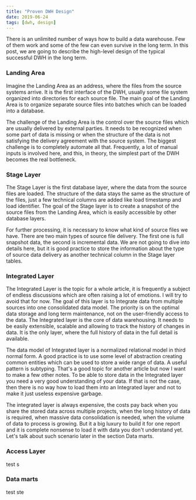 ```yaml
---
title: "Proven DWH Design"
date: 2019-06-24
tags: [dwh, design]
---
```


There is an unlimited number of ways how to build a data warehouse. Few of them work and some of the few can even survive in the long term. In this post, we are going to describe the high-level design of the typical successful DWH in the long term.

### Landing Area
Imagine the Landing Area as an address, where the files from the source systems arrive. It is the first interface of the DWH, usually some file system organized into directories for each source file. The main goal of the Landing Area is to organize separate source files into batches which can be loaded into a database.

The challenge of the Landing Area is the control over the source files which are usually delivered by external parties. It needs to be recognized when some part of data is missing or when the structure of the data is not satisfying the delivery agreement with the source system. The biggest challenge is to completely automate all that. Frequently, a lot of manual inputs is involved here, and this, in theory, the simplest part of the DWH becomes the real bottleneck.

### Stage Layer
The Stage Layer is the first database layer, where the data from the source files are loaded.  The structure of the data stays the same as the structure of the files, just a few technical columns are added like load timestamp and load identifier.  The goal of the Stage layer is to create a snapshot of the source files from the Landing Area, which is easily accessible by other database layers.  

For further processing, it is necessary to know what kind of source files we have.  There are two main types of source file delivery.  The first one is full snapshot data, the second is incremental data. We are not going to dive into details here, but it is good practice to store the information about the type of source data delivery as another technical column in the Stage layer tables.

### Integrated Layer
The Integrated Layer is the topic for a whole article, it is frequently a subject of endless discussions which are often raising a lot of emotions.  I will try to avoid that for now. The goal of this layer is to Integrate data from multiple sources into one consolidated data model.   The priority is on the optimal data storage and long term maintenance, not on the user-friendly access to the data. The Integrated layer is the core of data warehousing.  It needs to be easily extensible, scalable and allowing to track the history of changes in data.  It is the only layer, where the full history of data in the full detail is available. 

The data model of Integrated layer is a normalized relational model in third normal form.  A good practice is to use some level of abstraction creating common entities which can be used to store a wide range of data.  A useful pattern is subtyping. That's a good topic for another article but now I want to make a few other notes.  To be able to store data in the Integrated layer you need a very good understanding of your data. If that is not the case, then there is no way how to load them into an Integrated layer and not to make it just useless expensive garbage.

The integrated layer is always expensive, the costs pay back when you share the stored data across multiple projects, when the long history of data is required, when massive data consolidation is needed, when the volume of data to process is growing.  But it a big luxury to build it for one report and it is complete nonsense to load it with data you don't understand yet.  Let's talk about such scenario later in the section Data marts. 

### Access Layer         
test s

### Data marts
test ste